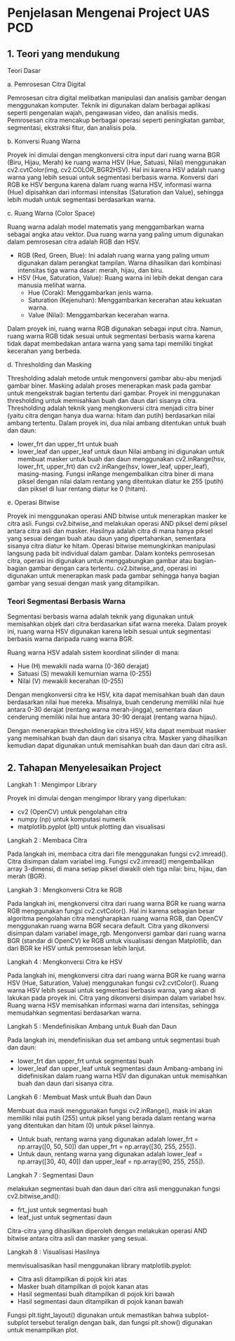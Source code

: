 
# Penjelasan Mengenai Project UAS PCD

## 1. Teori yang mendukung
Teori Dasar

a. Pemrosesan Citra Digital

Pemrosesan citra digital melibatkan manipulasi dan analisis gambar dengan menggunakan komputer. Teknik ini digunakan dalam berbagai aplikasi seperti pengenalan wajah, pengawasan video, dan analisis medis. Pemrosesan citra mencakup berbagai operasi seperti peningkatan gambar, segmentasi, ekstraksi fitur, dan analisis pola.

b. Konversi Ruang Warna

Proyek ini dimulai dengan mengkonversi citra input dari ruang warna BGR (Biru, Hijau, Merah) ke ruang warna HSV (Hue, Satuasi, Nilai) menggunakan cv2.cvtColor(img, cv2.COLOR_BGR2HSV). Hal ini karena HSV adalah ruang warna yang lebih sesuai untuk segmentasi berbasis warna. Konversi dari RGB ke HSV berguna karena dalam ruang warna HSV, informasi warna (Hue) dipisahkan dari informasi intensitas (Saturation dan Value), sehingga lebih mudah untuk segmentasi berdasarkan warna.

c. Ruang Warna (Color Space)

Ruang warna adalah model matematis yang menggambarkan warna sebagai angka atau vektor. Dua ruang warna yang paling umum digunakan dalam pemrosesan citra adalah RGB dan HSV.

- RGB (Red, Green, Blue): Ini adalah ruang warna yang paling umum digunakan dalam perangkat tampilan. Warna dihasilkan dari kombinasi intensitas tiga warna dasar: merah, hijau, dan biru.
- HSV (Hue, Saturation, Value): Ruang warna ini lebih dekat dengan cara manusia melihat warna.
    - Hue (Corak): Menggambarkan jenis warna.
    - Saturation (Kejenuhan): Menggambarkan kecerahan atau kekuatan warna.
    - Value (Nilai): Menggambarkan kecerahan warna.

Dalam proyek ini, ruang warna RGB digunakan sebagai input citra. Namun, ruang warna RGB tidak sesuai untuk segmentasi berbasis warna karena tidak dapat membedakan antara warna yang sama tapi memiliki tingkat kecerahan yang berbeda.

d. Thresholding dan Masking

Thresholding adalah metode untuk mengonversi gambar abu-abu menjadi gambar biner. Masking adalah proses menerapkan mask pada gambar untuk mengekstrak bagian tertentu dari gambar. Proyek ini menggunakan thresholding untuk memisahkan buah dan daun dari sisanya citra. Thresholding adalah teknik yang mengkonversi citra menjadi citra biner (yaitu citra dengan hanya dua warna: hitam dan putih) berdasarkan nilai ambang tertentu.
Dalam proyek ini, dua nilai ambang ditentukan untuk buah dan daun:
- lower_frt dan upper_frt untuk buah
- lower_leaf dan upper_leaf untuk daun
Nilai ambang ini digunakan untuk membuat masker untuk buah dan daun menggunakan cv2.inRange(hsv, lower_frt, upper_frt) dan cv2.inRange(hsv, lower_leaf, upper_leaf), masing-masing. Fungsi inRange mengembalikan citra biner di mana piksel dengan nilai dalam rentang yang ditentukan diatur ke 255 (putih) dan piksel di luar rentang diatur ke 0 (hitam).

e. Operasi Bitwise

Proyek ini menggunakan operasi AND bitwise untuk menerapkan masker ke citra asli. Fungsi cv2.bitwise_and melakukan operasi AND piksel demi piksel antara citra asli dan masker. Hasilnya adalah citra di mana hanya piksel yang sesuai dengan buah atau daun yang dipertahankan, sementara sisanya citra diatur ke hitam. Operasi bitwise memungkinkan manipulasi langsung pada bit individual dalam gambar. Dalam konteks pemrosesan citra, operasi ini digunakan untuk menggabungkan gambar atau bagian-bagian gambar dengan cara tertentu. cv2.bitwise_and, operasi ini digunakan untuk menerapkan mask pada gambar sehingga hanya bagian gambar yang sesuai dengan mask yang ditampilkan.

### Teori Segmentasi Berbasis Warna
Segmentasi berbasis warna adalah teknik yang digunakan untuk memisahkan objek dari citra berdasarkan sifat warna mereka. Dalam proyek ini, ruang warna HSV digunakan karena lebih sesuai untuk segmentasi berbasis warna daripada ruang warna BGR.

Ruang warna HSV adalah sistem koordinat silinder di mana:

- Hue (H) mewakili nada warna (0-360 derajat)
- Satuasi (S) mewakili kemurnian warna (0-255)
- Nilai (V) mewakili kecerahan (0-255)

Dengan mengkonversi citra ke HSV, kita dapat memisahkan buah dan daun berdasarkan nilai hue mereka. Misalnya, buah cenderung memiliki nilai hue antara 0-30 derajat (rentang warna merah-jingga), sementara daun cenderung memiliki nilai hue antara 30-90 derajat (rentang warna hijau).

Dengan menerapkan thresholding ke citra HSV, kita dapat membuat masker yang memisahkan buah dan daun dari sisanya citra. Masker yang dihasilkan kemudian dapat digunakan untuk memisahkan buah dan daun dari citra asli.

## 2. Tahapan Menyelesaikan Project
Langkah 1 : Mengimpor Library

Proyek ini dimulai dengan mengimpor library yang diperlukan:
- cv2 (OpenCV) untuk pengolahan citra
- numpy (np) untuk komputasi numerik
- matplotlib.pyplot (plt) untuk plotting dan visualisasi

Langkah 2 : Membaca Citra

Pada langkah ini, membaca citra dari file menggunakan fungsi cv2.imread(). Citra disimpan dalam variabel img. Fungsi cv2.imread() mengembalikan array 3-dimensi, di mana setiap piksel diwakili oleh tiga nilai: biru, hijau, dan merah (BGR).

Langkah 3 : Mengkonversi Citra ke RGB

Pada langkah ini,  mengkonversi citra dari ruang warna BGR ke ruang warna RGB menggunakan fungsi cv2.cvtColor(). Hal ini karena sebagian besar algoritma pengolahan citra mengharapkan ruang warna RGB, dan OpenCV menggunakan ruang warna BGR secara default. Citra yang dikonversi disimpan dalam variabel image_rgb. Mengonversi gambar dari ruang warna BGR (standar di OpenCV) ke RGB untuk visualisasi dengan Matplotlib, dan dari BGR ke HSV untuk pemrosesan lebih lanjut. 

Langkah 4 : Mengkonversi Citra ke HSV

Pada langkah ini, mengkonversi citra dari ruang warna BGR ke ruang warna HSV (Hue, Saturation, Value) menggunakan fungsi cv2.cvtColor(). Ruang warna HSV lebih sesuai untuk segmentasi berbasis warna, yang akan di lakukan pada proyek ini. Citra yang dikonversi disimpan dalam variabel hsv. Ruang warna HSV memisahkan informasi warna dari intensitas, sehingga memudahkan segmentasi berdasarkan warna. 

Langkah 5 : Mendefinisikan Ambang untuk Buah dan Daun

Pada langkah ini, mendefinisikan dua set ambang untuk segmentasi buah dan daun:

- lower_frt dan upper_frt untuk segmentasi buah
- lower_leaf dan upper_leaf untuk segmentasi daun
Ambang-ambang ini didefinisikan dalam ruang warna HSV dan digunakan untuk memisahkan buah dan daun dari sisanya citra.

Langkah 6 : Membuat Mask untuk Buah dan Daun

Membuat dua mask menggunakan fungsi cv2.inRange(), mask ini akan memiliki nilai putih (255) untuk piksel yang berada dalam rentang warna yang ditentukan dan hitam (0) untuk piksel lainnya.
- Untuk buah, rentang warna yang digunakan adalah lower_frt = np.array([0, 50, 50]) dan upper_frt = np.array([30, 255, 255]).
- Untuk daun, rentang warna yang digunakan adalah lower_leaf = np.array([30, 40, 40]) dan upper_leaf = np.array([90, 255, 255]).

Langkah 7 : Segmentasi Daun

melakukan segmentasi buah dan daun dari citra asli menggunakan fungsi cv2.bitwise_and():

- frt_just untuk segmentasi buah
- leaf_just untuk segmentasi daun

Citra-citra yang dihasilkan diperoleh dengan melakukan operasi AND bitwise antara citra asli dan masker yang sesuai.

Langkah 8 : Visualisasi Hasilnya

memvisualisasikan hasil menggunakan library matplotlib.pyplot:

- Citra asli ditampilkan di pojok kiri atas
- Masker buah ditampilkan di pojok kanan atas
- Hasil segmentasi buah ditampilkan di pojok kiri bawah
- Hasil segmentasi daun ditampilkan di pojok kanan bawah

Fungsi plt.tight_layout() digunakan untuk memastikan bahwa subplot-subplot tersebut teralign dengan baik, dan fungsi plt.show() digunakan untuk menampilkan plot.
